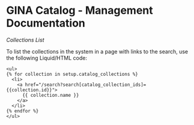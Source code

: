 GINA Catalog - Management Documentation
=======================================

_Collections List_

To list the collections in the system in a page with links to the search, use the following Liquid/HTML code:

    <ul>
    {% for collection in setup.catalog_collections %}
      <li>
        <a href="/search?search[catalog_collection_ids]={{collection.id}}">
          {{ collection.name }}
        </a>
      </li>
    {% endfor %}
    </ul>

